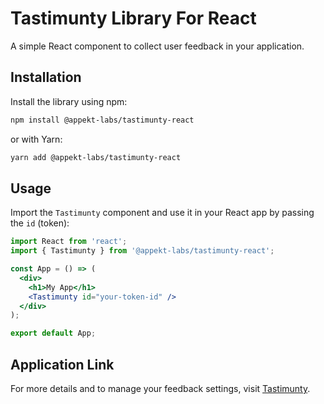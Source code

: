 
# Tastimunty Library For React

A simple React component to collect user feedback in your application.

## Installation

Install the library using npm:

```bash
npm install @appekt-labs/tastimunty-react
```

or with Yarn:

```bash
yarn add @appekt-labs/tastimunty-react
```

## Usage

Import the `Tastimunty` component and use it in your React app by passing the `id` (token):

```jsx
import React from 'react';
import { Tastimunty } from '@appekt-labs/tastimunty-react';

const App = () => (
  <div>
    <h1>My App</h1>
    <Tastimunty id="your-token-id" />
  </div>
);

export default App;
```

## Application Link

For more details and to manage your feedback settings, visit [Tastimunty](https://tastimunty.appekt-labs.com).


